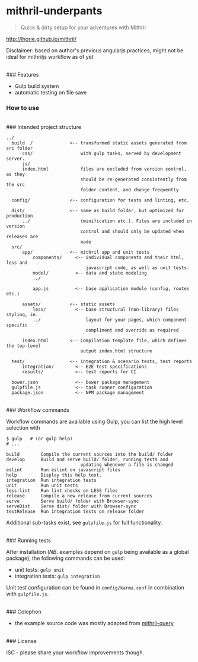 # mithril-underpants
> Quick &amp; dirty setup for your adventures with Mithril

http://lhorie.github.io/mithril/

Disclaimer: based on author's previous angularjs practices, might not be ideal for mithriljs workflow as of yet

<br>
### Features

- Gulp build system
- automatic testing on file save

### How to use


<br>
### Intended project structure

    ../
      build  /              <-- transformed static assets generated from src folder
          css/                  with gulp tasks, served by development server.
          js/
          index.html            files are excluded from version control, as they
                                should be re-generated consistently from the src
                                folder content, and change frequently

      config/               <-- configuration for tests and linting, etc.

      dist/                 <-- same as build folder, but optimized for production
          ../                   (minification etc.). Files are included in version
                                control and should only be updated when releases are
                                made
      src/
          app/              <-- mithril app and unit tests
              components/     <-- individual components and their html, less and
                                  javascript code, as well as unit tests.
              model/          <-- data and state modeling
              ../

              app.js          <-- base application module (config, routes etc.)

          assets/           <-- static assets
              less/           <-- base structural (non-library) files styling, ie.
              ../                 layout for your pages, which component-specific
                                  compliment and override as required

          index.html        <-- Compilation template file, which defines the top-level
                                output index.html structure

      test/                 <-- integration & scenario tests, test reports
          integration/        <-- E2E test specifications
          results/            <-- test reports for CI

      bower.json              <-- bower package management
      gulpfile.js             <-- task runner configuration
      package.json            <-- NPM package management

<br>
### Workflow commands

Workflow commands are available using Gulp, you can list the high level selection with

    $ gulp   # (or gulp help)
    # ...

    build        Compile the current sources into the build/ folder
    develop      Build and serve build/ folder, running tests and
                                updating whenever a file is changed
    eslint       Run eslint on javascript files
    help         Display this help text.
    integration  Run integration tests
    unit         Run unit tests
    less-lint    Run lint checks on LESS files
    release      Compile a new release from current sources
    serve        Serve build/ folder with Browser-sync
    serveDist    Serve dist/ folder with Browser-sync
    testRelease  Run integration tests on release folder

Additional sub-tasks exist, see `gulpfile.js` for full functionality.

<br>
### Running tests

After installation (*NB.* examples depend on `gulp` being available as a global package),
the following commands can be used:

- unit tests: `gulp unit`
- integration tests: `gulp integration`

Unit test configuration can be found in `config/karma.conf` in combination with `gulpfile.js`.

<br>
### Colophon

- the example source code was mostly adapted from [mithril-query](https://github.com/StephanHoyer/mithril-query)

<br>
### License

ISC - please share your workflow improvements though.
